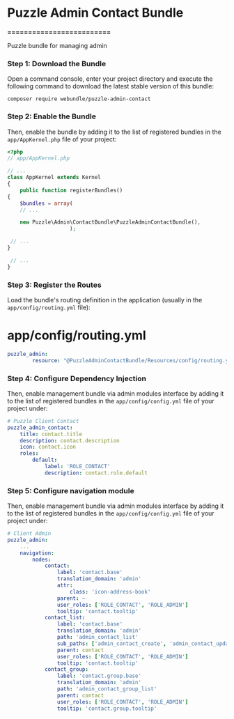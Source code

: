 # Puzzle Admin Contact Bundle
**=========================**

Puzzle bundle for managing admin 

### Step 1: Download the Bundle

Open a command console, enter your project directory and execute the following command to download the latest stable version of this bundle:

`composer require webundle/puzzle-admin-contact`

### Step 2: Enable the Bundle

Then, enable the bundle by adding it to the list of registered bundles in the `app/AppKernel.php` file of your project:

```php
<?php
// app/AppKernel.php

// ...
class AppKernel extends Kernel
{
    public function registerBundles()
{
    $bundles = array(
    // ...

    new Puzzle\Admin\ContactBundle\PuzzleAdminContactBundle(),
                    );

 // ...
}

 // ...
}
```

### Step 3: Register the Routes

Load the bundle's routing definition in the application (usually in the `app/config/routing.yml` file):

# app/config/routing.yml
```yaml
puzzle_admin:
        resource: "@PuzzleAdminContactBundle/Resources/config/routing.yml"
```

### Step 4: Configure Dependency Injection

Then, enable management bundle via admin modules interface by adding it to the list of registered bundles in the `app/config/config.yml` file of your project under:

```yaml
# Puzzle Client Contact
puzzle_admin_contact:
    title: contact.title
    description: contact.description
    icon: contact.icon
    roles:
        default:
            label: 'ROLE_CONTACT'
            description: contact.role.default
```

### Step 5: Configure navigation module

Then, enable management bundle via admin modules interface by adding it to the list of registered bundles in the `app/config/config.yml` file of your project under:

```yaml
# Client Admin
puzzle_admin:
    ...
    navigation:
    	nodes:
    		contact:
                label: 'contact.base'
                translation_domain: 'admin'
                attr:
                    class: 'icon-address-book'
                parent: ~
                user_roles: ['ROLE_CONTACT', 'ROLE_ADMIN']
                tooltip: 'contact.tooltip'
            contact_list:
                label: 'contact.base'
                translation_domain: 'admin'
                path: 'admin_contact_list'
                sub_paths: ['admin_contact_create', 'admin_contact_update', 'admin_contact_show']
                parent: contact
                user_roles: ['ROLE_CONTACT', 'ROLE_ADMIN']
                tooltip: 'contact.tooltip'
            contact_group:
                label: 'contact.group.base'
                translation_domain: 'admin'
                path: 'admin_contact_group_list'
                parent: contact
                user_roles: ['ROLE_CONTACT', 'ROLE_ADMIN']
                tooltip: 'contact.group.tooltip'
```